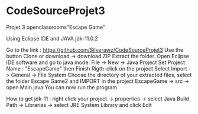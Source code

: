 # CodeSourceProjet3

Projet 3 openclassrooms"Escape Game"


Using Eclipse IDE and JAVA jdk-11.0.2

Go to the link : https://github.com/Silverawz/CodeSourceProjet3
Use the button Clone or download -> download ZIP
Extract the folder.
Open Eclipse IDE software and go to java mode.
File -> New -> Java Project
Set Project Name : "EscapeGame" then Finish
Rigth-click on the project
Select Import -> General -> File System
Choose the directory of your extracted files, select the folder Escape Game2 and IMPORT
In the project EscapeGame -> src -> open Main.java
You can now run the program.


How to get jdk-11 :
right click your project -> properties -> select Java Build Path -> Libraries -> select JRE System Library and click Edit
